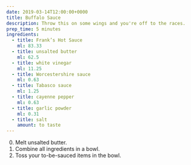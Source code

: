 ```yaml
---
date: 2019-03-14T12:00:00+0000
title: Buffalo Sauce
description: Throw this on some wings and you're off to the races.
prep_time: 5 minutes
ingredients:
  - title: Frank’s Hot Sauce
    ml: 83.33
  - title: unsalted butter
    ml: 62.5
  - title: white vinegar
    ml: 11.25
  - title: Worcestershire sauce
    ml: 0.63
  - title: Tabasco sauce
    ml: 1.25
  - title: cayenne pepper
    ml: 0.63
  - title: garlic powder
    ml: 0.31
  - title: salt
    amount: to taste
---
```


0. Melt unsalted butter.
0. Combine all ingredients in a bowl.
0. Toss your to-be-sauced items in the bowl.
